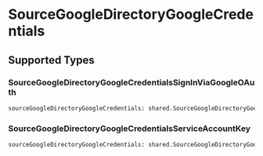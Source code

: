 # SourceGoogleDirectoryGoogleCredentials


## Supported Types

### SourceGoogleDirectoryGoogleCredentialsSignInViaGoogleOAuth

```python
sourceGoogleDirectoryGoogleCredentials: shared.SourceGoogleDirectoryGoogleCredentialsSignInViaGoogleOAuth = /* values here */
```

### SourceGoogleDirectoryGoogleCredentialsServiceAccountKey

```python
sourceGoogleDirectoryGoogleCredentials: shared.SourceGoogleDirectoryGoogleCredentialsServiceAccountKey = /* values here */
```

